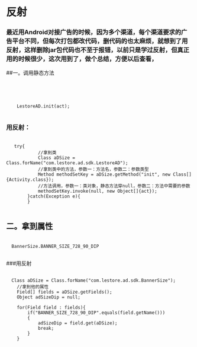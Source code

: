 # 反射
### 最近用Android对接广告的时候，因为多个渠道，每个渠道要求的广告平台不同，但每次打包都改代码，删代码的也太麻烦，就想到了用反射，这样删除jar包代码也不至于报错，以前只是学过反射，但真正用的时候很少，这次用到了，做个总结，方便以后查看，
##一。调用静态方法
<pre>
  <code>
  </code>
</pre>
<pre>
  <code>
    LestoreAD.init(act);
  </code>
</pre>
### 用反射：
<pre>
  <code>
   try{
			//拿到类
			Class<?> aDSize = Class.forName("com.lestore.ad.sdk.LestoreAD");
			//拿到类中的方法，参数一：方法名，参数二：参数类型
			Method methodSetKey = aDSize.getMethod("init", new Class[]{Activity.class});
			//方法调用，参数一：类对象，静态方法穿null，参数二：方法中需要的参数
			methodSetKey.invoke(null, new Object[]{act});
		}catch(Exception e){
		}
  </code>
</pre>
## 二。拿到属性
<pre>
  <code>
  BannerSize.BANNER_SIZE_728_90_DIP
  </code>
</pre>
###用反射
<pre>
  <code>
  Class aDSize = Class.forName("com.lestore.ad.sdk.BannerSize");
	//拿到他的属性
	Field[] fields = aDSize.getFields();
	Object adSizeDip = null;
	
	for(Field field : fields){
		if("BANNER_SIZE_728_90_DIP".equals(field.getName()))
		{
    		adSizeDip = field.get(aDSize);
    		break;
  		}
	}
  </code>
</pre>












